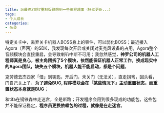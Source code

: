 ```yaml
---
title: 玩最终幻想7重制版联想到一些编程趣事（持续更新...）
tags:
- 个人成长
categories:
- 杂谈
---
```




特定关卡中，丢弃关卡机器人BOSS身上的零件，可以弱化BOSS；最近接入Agora（声网）的SDK，我发现每次开启或关闭对麦克风设备的占用，Agora整个音频模块会直接重启，会导致喇叭中断不可用；我忽然感觉，**神罗公司的机器人工程师真是良心，被主角团拆了5个模块，依然能保证机器人正常工作，换成现实中的Agora团队，缺失五个模块，机器人能不能启动，都是个问题**。



克劳德去杰西家「借」到钥匙，开后门，未关门（无法关），直走拐弯，回头看，门自己关上了，**为了避免BUG, 程序模块会在「某些情况下」主动重置状态，而重置状态本身就是BUG**；



和tifa在钢铁森林走迷宫，全是断路；开发程序会用到很多现成的功能包，这些包并不能保证稳定，**程序员更换依赖包的过程，就像是在走迷宫**。









